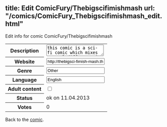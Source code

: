title: Edit ComicFury/Thebigscifimishmash
url: "/comics/ComicFury_Thebigscifimishmash_edit.html"
---
Edit info for comic ComicFury/Thebigscifimishmash

<form name="comic" action="http://gaepostmail.appengine.com/comic" name="post">
<table class="comicinfo">
<tr>
<th>Description</th><td><textarea name="description">this comic is a sci-fi comic which mixes several differnt sci-fi things into one. for instance, it starts off kind of like the hitch hiker's guide to the galaxy but quickly moves on to parodies of star trek, star wars and many more.</textarea></td>
</tr>
<tr>
<th>Website</th><td><input type="text" name="url" value="http://thebigsci-fimish-mash.thecomicseries.com/"/></td>
</tr>
<tr>
<th>Genre</th><td><input type="text" name="genre" value="Other"/></td>
</tr>
<tr>
<th>Language</th><td><input type="text" name="language" value="English"/></td>
</tr>
<tr>
<th>Adult content</th><td><input type="checkbox" name="adult" value="adult" /></td>
</tr>
<tr>
<th>Status</th><td>ok on 11.04.2013</td>
</tr>
<tr>
<th>Votes</th><td>0</div></td>
</tr>
</table>
</form>

Back to the [comic](/comics/ComicFury_Thebigscifimishmash.html).
